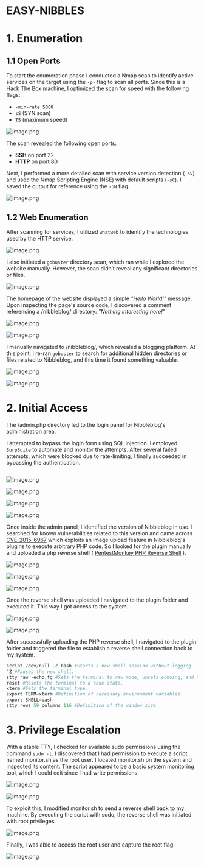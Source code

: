 # EASY-NIBBLES

# 1. Enumeration

## 1.1 Open Ports

To start the enumeration phase I conducted a Nmap scan to identify active services on the target using the `-p-` flag to scan all ports. Since this is a Hack The Box machine, I optimized the scan for speed with the following flags:

- `-min-rate 5000`
- `sS` (SYN scan)
- `T5` (maximum speed)

![image.png](EASY-NIBBLES/image.png)

The scan revealed the following open ports:

- **SSH** on port 22
- **HTTP** on port 80

Next, I performed a more detailed scan with service version detection (`-sV`) and used the Nmap Scripting Engine (NSE) with default scripts (`-sC`). I saved the output for reference using the `-oN` flag.

![image.png](EASY-NIBBLES/image%201.png)

## 1.2 Web Enumeration

After scanning for services, I utilized `whatweb` to identify the technologies used by the HTTP service. 

![image.png](EASY-NIBBLES/image%202.png)

I also initiated a `gobuster` directory scan, which ran while I explored the website manually. However, the scan didn’t reveal any significant directories or files.

![image.png](EASY-NIBBLES/image%203.png)

The homepage of the website displayed a simple *"Hello World!"* message. Upon inspecting the page's source code, I discovered a comment referencing a /nibbleblog/ directory: *"Nothing interesting here!"*

![image.png](EASY-NIBBLES/image%204.png)

![image.png](EASY-NIBBLES/image%205.png)

I manually navigated to /nibbleblog/, which revealed a blogging platform. At this point, I re-ran `gobuster` to search for additional hidden directories or files related to Nibbleblog, and this time it found something valuable.

![image.png](EASY-NIBBLES/image%206.png)

![image.png](EASY-NIBBLES/image%207.png)

# 2. Initial Access

The /admin.php directory led to the login panel for Nibbleblog's administration area.

I attempted to bypass the login form using SQL injection. I employed `BurpSuite` to automate and monitor the attempts. After several failed attempts, which were blocked due to rate-limiting, I finally succeeded in bypassing the authentication.

```

```

![image.png](EASY-NIBBLES/image%208.png)

![image.png](EASY-NIBBLES/image%209.png)

![image.png](EASY-NIBBLES/image%2010.png)

![image.png](EASY-NIBBLES/image%2011.png)

Once inside the admin panel, I identified the version of Nibbleblog in use. I searched for known vulnerabilities related to this version and came across [CVE-2015-6967](https://github.com/dix0nym/CVE-2015-6967/blob/main/exploit.py) which exploits an image upload feature in Nibbleblog's plugins to execute arbitrary PHP code. So I looked for the plugin manually and uploaded a php reverse shell ( [PentestMonkey PHP Reverse Shell](https://github.com/pentestmonkey/php-reverse-shell/blob/master/php-reverse-shell.php) ).

![image.png](EASY-NIBBLES/image%2012.png)

![image.png](EASY-NIBBLES/image%2013.png)

![image.png](EASY-NIBBLES/image%2014.png)

Once the reverse shell was uploaded I navigated to the plugin folder and executed it. This way I got access to the system.

![image.png](EASY-NIBBLES/image%2015.png)

![image.png](EASY-NIBBLES/image%2016.png)

After successfully uploading the PHP reverse shell, I navigated to the plugin folder and triggered the file to establish a reverse shell connection back to my system.

```python
script /dev/null -c bash #Starts a new shell session without logging.
^Z #Pauses the new shell.
stty raw -echo;fg #Sets the terminal to raw mode, unsets echoing, and then brings the shell back.
reset #Resets the terminal to a sane state.
xterm #Sets the terminal type.
export TERM=xterm #Definition of necessary environment variables.
export SHELL=bash
stty rows 59 columns 116 #Definition of the window size.
```

# 3. Privilege Escalation

With a stable TTY, I checked for available sudo permissions using the command `sudo -l`. I discovered that I had permission to execute a script named monitor.sh as the root user.  I located monitor.sh on the system and inspected its content. The script appeared to be a basic system monitoring tool, which I could edit since I had write permissions.

![image.png](EASY-NIBBLES/image%2017.png)

![image.png](EASY-NIBBLES/image%2018.png)

To exploit this, I modified monitor.sh to send a reverse shell back to my machine. By executing the script with sudo, the reverse shell was initiated with root privileges.

![image.png](EASY-NIBBLES/image%2019.png)

Finally, I was able to access the root user and capture the root flag.

![image.png](EASY-NIBBLES/image%2020.png)
